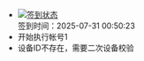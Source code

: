 - [![签到状态](https://github.com/p7wm/Cloud189-Actions/actions/workflows/main.yml/badge.svg?branch=main)](https://github.com/p7wm/Cloud189-Actions/actions/workflows/main.yml) <br> 签到时间：2025-07-31 00:50:23
- 开始执行帐号1
- 设备ID不存在，需要二次设备校验
